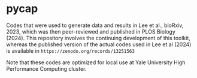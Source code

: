 # pycap

Codes that were used to generate data and results in Lee et al., bioRxiv, 2023, which was then peer-reviewed and published in PLOS Biology (2024). 
This repository involves the continuing development of this toolkit, whereas the published version of the actual codes used in Lee et al (2024) is available in `https://zenodo.org/records/13251563`

Note that these codes are optimized for local use at Yale University High Performance Computing cluster. 
